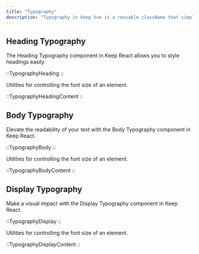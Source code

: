 ```yaml
---
title: "Typography"
description: "Typography in Keep Vue is a reusable className that simplifies text styling, offering a consistent way to format and present text across a web application. It allows developers to easily add properties like font size, line height and letter spacing."
---
```


## Heading Typography

The Heading Typography component in Keep React allows you to style headings easily.

::TypographyHeading
::

Utilities for controlling the font size of an element.

::TypographyHeadingContent
::

## Body Typography

Elevate the readability of your text with the Body Typography component in Keep React.

::TypographyBody
::

Utilities for controlling the font size of an element.

::TypographyBodyContent
::

## Display Typography

Make a visual impact with the Display Typography component in Keep React.

::TypographyDisplay
::

Utilities for controlling the font size of an element.

::TypographyDisplayContent
::

